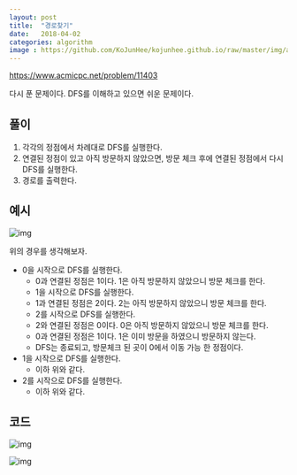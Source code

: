 ```yaml
---
layout: post
title:  "경로찾기"
date:   2018-04-02
categories: algorithm
image : https://github.com/KoJunHee/kojunhee.github.io/raw/master/img/algorithm.png
---
```


<https://www.acmicpc.net/problem/11403>

다시 푼 문제이다. DFS를 이해하고 있으면 쉬운 문제이다. 

## 풀이

1. 각각의 정점에서 차례대로 DFS를 실행한다.
2. 연결된 정점이 있고 아직 방문하지 않았으면, 방문 체크 후에 연결된 정점에서 다시 DFS를 실행한다.
3. 경로를 출력한다.

## 예시

![img](https://github.com/KoJunHee/kojunhee.github.io/raw/master/img/pathSearch01.png)

위의 경우를 생각해보자.

- 0을 시작으로 DFS를 실행한다.
  - 0과 연결된 정점은 1이다. 1은 아직 방문하지 않았으니 방문 체크를 한다.
  - 1을 시작으로 DFS를 실행한다.
  - 1과 연결된 정점은 2이다. 2는 아직 방문하지 않았으니 방문 체크를 한다.
  - 2를 시작으로 DFS를 실행한다.
  - 2와 연결된 정점은 0이다. 0은 아직 방문하지 않았으니 방문 체크를 한다.
  - 0과 연결된 정점은 1이다. 1은 이미 방문을 하였으니 방문하지 않는다.
  - DFS는 종료되고, 방문체크 된 곳이 0에서 이동 가능 한 정점이다.
- 1을 시작으로 DFS를 실행한다. 
  - 이하 위와 같다.
- 2를 시작으로 DFS를 실행한다. 
  - 이하 위와 같다.

## 코드  

![img](https://github.com/KoJunHee/kojunhee.github.io/raw/master/img/pathSearch02.png)

![img](https://github.com/KoJunHee/kojunhee.github.io/raw/master/img/pathSearch03.png)









